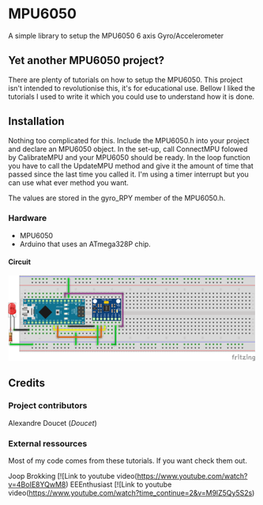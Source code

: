 # MPU6050
A simple library to setup the MPU6050 6 axis Gyro/Accelerometer

## Yet another MPU6050 project?
There are plenty of tutorials on how to setup the MPU6050. This project isn't intended to revolutionise this, it's for educational use.
Bellow I liked the tutorials I used to write it which you could use to understand how it is done.  

## Installation
Nothing too complicated for this. Include the MPU6050.h into your project and declare an MPU6050 object. In the set-up, call ConnectMPU folowed by CalibrateMPU and your MPU6050 should be ready.
In the loop function you have to call the UpdateMPU method and give it the amount of time that passed since the last time you called it. I'm using 
a timer interrupt but you can use what ever method you want.

The values are stored in the gyro_RPY member of the MPU6050.h.

### Hardware
- MPU6050
- Arduino that uses an ATmega328P chip.

#### Circuit
<img src="/Ressources/Images/Sketch.png" width="500">



## Credits
### Project contributors
Alexandre Doucet (_Doucet_)</br>


### External ressources
Most of my code comes from these tutorials. If you want check them out.

Joop Brokking 
[![Link to youtube video(https://www.youtube.com/watch?v=4BoIE8YQwM8)
EEEnthusiast 
[![Link to youtube video(https://www.youtube.com/watch?time_continue=2&v=M9lZ5Qy5S2s)
